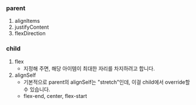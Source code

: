 ### parent
1. alignItems
2. justifyContent
3. flexDirection

### child
1. flex
    * 지정해 주면, 해당 아이템이 최대한 자리를 차지하려고 합니다.
2. alignSelf
    * 기본적으로 parent의 alignSelf는 "stretch"인데, 이걸 child에서 override할 수 있습니다.
    * flex-end, center, flex-start

